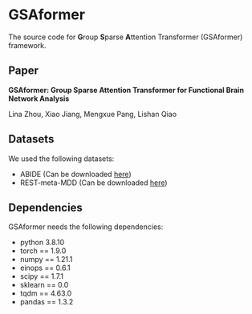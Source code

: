 # GSAformer
The source code for **G**roup **S**parse **A**ttention Transformer (GSAformer) framework.

## Paper
**GSAformer: Group Sparse Attention Transformer for Functional Brain Network Analysis**

Lina Zhou, Xiao Jiang, Mengxue Pang, Lishan Qiao

## Datasets
We used the following datasets:

- ABIDE (Can be downloaded [here](http://fcon_1000.projects.nitrc.org/indi/abide/))
- REST-meta-MDD (Can be downloaded [here](http://rfmri.org/REST-meta-MDD))

## Dependencies
GSAformer needs the following dependencies:

- python 3.8.10
- torch == 1.9.0
- numpy == 1.21.1
- einops == 0.6.1
- scipy == 1.7.1
- sklearn == 0.0
- tqdm == 4.63.0
- pandas == 1.3.2
